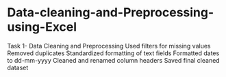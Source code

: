 # Data-cleaning-and-Preprocessing-using-Excel
Task 1- Data Cleaning and Preprocessing 
Used filters for missing values 
Removed duplicates
Standardized formatting of text fields
Formatted dates to dd-mm-yyyy
Cleaned and renamed column headers
Saved final cleaned dataset
